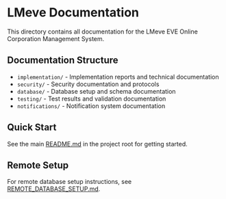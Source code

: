 # LMeve Documentation

This directory contains all documentation for the LMeve EVE Online Corporation Management System.

## Documentation Structure

- `implementation/` - Implementation reports and technical documentation
- `security/` - Security documentation and protocols
- `database/` - Database setup and schema documentation
- `testing/` - Test results and validation documentation
- `notifications/` - Notification system documentation

## Quick Start

See the main [README.md](../README.md) in the project root for getting started.

## Remote Setup

For remote database setup instructions, see [REMOTE_DATABASE_SETUP.md](REMOTE_DATABASE_SETUP.md).